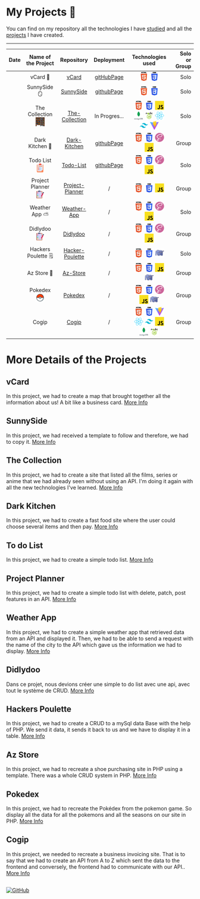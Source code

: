 # My Projects 🎒

You can find on my repository all the technologies I have [studied](https://github.com/MJordanBecode/Becode/tree/main/Learning) and all the [projects](https://github.com/MJordanBecode/Becode/tree/main/project) I have created.

---

| Date |                   Name of the Project                    |                                Repository                                 | Deployment  |                                                                                                                                                                                    Technologies used                                                                                                                                                                                    | Solo or Group |
| ---- | :------------------------------------------------------: | :-----------------------------------------------------------------------: | :---------: | :-------------------------------------------------------------------------------------------------------------------------------------------------------------------------------------------------------------------------------------------------------------------------------------------------------------------------------------------------------------------------------------: | ------------: |
|      |                         vCard 🪪                          | [vCard](https://github.com/MJordanBecode/Becode/tree/main/project/v_card) |    [gitHubPage](https://mjordanbecode.github.io/v_card/)         |                                                                                                                                                 ![html](assets/images/technologies/html.png) ![css](assets/images/technologies/css.png)                                                                                                                                                 |          Solo |
|      |                       SunnySide 🪞                       |    [SunnySide](https://github.com/MJordanBecode/Becode/tree/main/project/sunnyside-agency)                                |     [githubPage](https://mjordanbecode.github.io/sunnyside-agency/)        |                                                                                                                                                 ![html](assets/images/technologies/html.png) ![css](assets/images/technologies/css.png)    |          Solo |
|      |      The Collection ![](assets/images/escabeau.png)      |    [The-Collection](https://github.com/MJordanBecode/Becode/tree/main/project/2.0.TheCollection)                                                                       |     In Progres...        | ![html](assets/images/technologies/html.png) ![css](assets/images/technologies/css.png) ![js](assets/images/technologies/js.png) ![mongoDb](assets/images/technologies/mongoDb.png) ![nodeJs](assets/images/technologies/nodeJs.png) ![react](assets/images/technologies/react.png) ![tailwind](assets/images/technologies/tailwind.png) ![vite](assets/images/technologies/viteJs.png) |          Solo |
|      |                     Dark Kitchen 🍔                      |                                [Dark-Kitchen](https://github.com/MJordanBecode/Becode/tree/main/project/Dark-Kitchen)                                |        [githubPage](https://mjordanbecode.github.io/Dark-Kitchen/)     |                                                                                                      ![html](assets/images/technologies/html.png) ![css](assets/images/technologies/css.png) ![sass](assets/images/technologies/sass.png) ![js](assets/images/technologies/js.png)                                                                                                      |         Group |
|      | Todo List ![](assets/images/liste-de-choses-a-faire.png) |[Todo-List](https://github.com/MJordanBecode/Becode/tree/main/project/To-do-list)|   [githubPage](https://mjordanbecode.github.io/To-do-list/)          |                                                                                                      ![html](assets/images/technologies/html.png) ![css](assets/images/technologies/css.png) ![sass](assets/images/technologies/sass.png) ![js](assets/images/technologies/js.png)                                                                                                      |          Solo |
|      |  Project Planner ![](assets/images/liste-de-taches.png)  |   [Project-Planner](https://github.com/Iliess-A/Project_Planner)  |       /      |                                                                                                                            ![html](assets/images/technologies/html.png) ![css](assets/images/technologies/css.png) ![js](assets/images/technologies/js.png)                                                                                                                             |         Group |
|      |                      Weather App ⛅                      |                                [Weather-App](https://github.com/MJordanBecode/Becode/tree/main/project/Weather-app)                                |    /         |                                                                                                      ![html](assets/images/technologies/html.png) ![css](assets/images/technologies/css.png) ![sass](assets/images/technologies/sass.png) ![js](assets/images/technologies/js.png)                                                                                                      |          Solo |
|      |     Didlydoo ![](assets/images/liste-de-taches.png)      | [Didlydoo](https://github.com/Dj3y/didlydoo-app) | / |   ![html](assets/images/technologies/html.png) ![css](assets/images/technologies/css.png) ![sass](assets/images/technologies/sass.png) ![js](assets/images/technologies/js.png)                                                                                                      |         Group |
|      |                   Hackers Poulette 🗒️                    | [Hacker-Poulette](https://github.com/MJordanBecode/Becode/tree/main/project/Hackers_Poulette)    |     /        |                                                                                                                           ![html](assets/images/technologies/html.png) ![css](assets/images/technologies/css.png) ![php](assets/images/technologies/php.png)                                                                                                                            |          Solo |
|      |                       Az Store 👟                        |  [Az-Store](https://github.com/nyxisnyx/az-store)                                |     /        |                                                                                                       ![html](assets/images/technologies/html.png) ![css](assets/images/technologies/css.png) ![js](assets/images/technologies/js.png) ![php](assets/images/technologies/php.png)                                                                                                       |         Group |
|      |    Pokedex ![pokeball](assets/images/icons8-pokeball-24.png)         | [Pokedex](https://github.com/Yourisrachid/Pokedex) |  /   |![html](assets/images/technologies/html.png) ![css](assets/images/technologies/css.png) ![sass](assets/images/technologies/sass.png) ![js](assets/images/technologies/js.png) ![php](assets/images/technologies/php.png)                                                                                 |         Group |
|      |                          Cogip                           |                               [Cogip](https://github.com/manu-cj/cogip)                              |       /      | ![html](assets/images/technologies/html.png) ![css](assets/images/technologies/css.png) ![vite](assets/images/technologies/viteJs.png) ![react](assets/images/technologies/react.png) ![tailwind](assets/images/technologies/tailwind.png) ![js](assets/images/technologies/js.png) ![mongoDb](assets/images/technologies/mongoDb.png) ![nodeJs](assets/images/technologies/nodeJs.png) |         Group |



# More Details of the Projects

## vCard
In this project, we had to create a map that brought together all the information about us! A bit like a business card. [More Info]()

## SunnySide
In this project, we had received a template to follow and therefore, we had to copy it. [More Info]()

## The Collection 
In this project, we had to create a site that listed all the films, series or anime that we had already seen without using an API. I'm doing it again with all the new technologies I've learned. [More Info]()

## Dark Kitchen 
In this project, we had to create a fast food site where the user could choose several items and then pay. [More Info]()

## To do List
In this project, we had to create a simple todo list. [More Info]()

## Project Planner
In this project, we had to create a simple todo list with delete, patch, post features in an API. [More Info]()

## Weather App 
In this project, we had to create a simple weather app that retrieved data from an API and displayed it. Then, we had to be able to send a request with the name of the city to the API which gave us the information we had to display. [More Info]()

## Didlydoo 
Dans ce projet, nous devions créer une simple to do list avec une api, avec tout le système de CRUD. [More Info]()

## Hackers Poulette 

In this project, we had to create a CRUD to a mySql data Base with the help of PHP. We send it data, it sends it back to us and we have to display it in a table. [More Info]()

## Az Store
In this project, we had to recreate a shoe purchasing site in PHP using a template. There was a whole CRUD system in PHP. [More Info]()

## Pokedex
In this project, we had to recreate the Pokédex from the pokemon game. So display all the data for all the pokemons and all the seasons on our site in PHP. [More Info]()

## Cogip
In this project, we needed to recreate a business invoicing site. That is to say that we had to create an API from A to Z which sent the data to the frontend and conversely, the frontend had to communicate with our API.. [More Info]()
## 
[![GitHub](https://img.shields.io/badge/Visit-My%20GitHub-green?style=for-the-badge&logo=github)](https://github.com/MJordanBecode)



